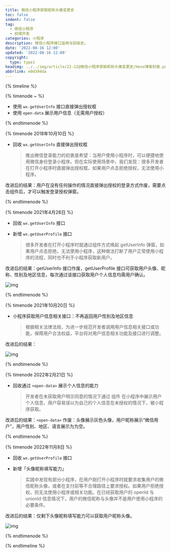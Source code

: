 ```yaml
---
title: 微信小程序获取昵称头像变更史
toc: false
indent: false
tag:
  - 微信小程序
  - 前端开发
categories: 小程序
description: 微信小程序接口滥用与回收史。
date: '2022-08-16 12:00'
updated: '2022-08-16 12:00'
copyright:
  type: type1
headimg: ../../img/article/22-12@微信小程序获取昵称头像变更史/Hexo博客封面.png
abbrlink: e0d394da
---
```


{% timeline %}

{% timenode ~ %}

- 使用 `wx.getUserInfo` 接口直接弹出授权框
- 使用 `open-data` 展示用户信息（无需用户授权）

{% endtimenode %}

{% timenode 2018年10月10日 %}

- 回收 `wx.getUserInfo` 直接弹出授权框

    > 推出微信登录能力的初衷是希望：当用户使用小程序时，可以便捷地使用微信身份登录小程序。但在实际使用场景中，我们发现：很多开发者在打开小程序时直接弹出授权框，如果用户点击拒绝授权，无法使用小程序。

改进后的结果：用户在没有任何操作的情况直接弹出授权的登录方式作废，需要点击组件后，才可以触发登录授权弹窗。

{% endtimenode %}

{% timenode 2021年4月28日 %}

- 回收 `wx.getUserInfo` 接口
- 新增 `wx.getUserProfile` 接口

    > 很多开发者在打开小程序时就通过组件方式唤起 getUserInfo 弹窗，如果用户点击拒绝，无法使用小程序，这种做法打断了用户正常使用小程序的流程，同时也不利于小程序获取新用户。

改进后的结果：getUserInfo 接口作废，getUserProfile 接口可获取用户头像、昵称、性别及地区信息，每次通过该接口获取用户个人信息均需用户确认。

![img](../../img/article/22-12@微信小程序获取昵称头像变更史/0.png)

{% endtimenode %}

{% timenode 2021年10月20日 %}

- 小程序获取用户信息相关接口：不再返回用户性别及地区信息

    > 根据相关法律法规，为进一步规范开发者调用用户信息相关接口或功能，保障用户合法权益，平台将对用户信息相关功能及接口进行调整。

改进后的结果：

![img](../../img/article/22-12@微信小程序获取昵称头像变更史/0-1671160362192-3.png)

{% endtimenode %}

{% timenode 2022年2月21日 %}

- 回收通过 `<open-data>` 展示个人信息的能力

    > 开发者在未获取用户明示同意的情况下通过 <open-data>组件 在小程序中展示用户个人信息，用户容易误以为自己的个人信息在未授权的情况下，被小程序获取。

改进后的结果：`<open-data>` 作废：头像展示灰色头像，用户昵称展示“微信用户”，用户性别、地区、语言展示为为空。

{% endtimenode %}

{% timenode 2022年11月8日 %}

- 回收 `wx.getUserProfile` 接口
- 新增「头像昵称填写能力」

    > 实践中发现有部分小程序，在用户刚打开小程序时就要求收集用户的微信昵称头像，或者在支付前等不合理路径上要求授权。如果用户拒绝授权，则无法使用小程序或相关功能。在已经获取用户的 openId 与 unionId 信息情况下，用户的微信昵称与头像并不是用户使用小程序的必要条件。

改进后的结果：仅剩下头像昵称填写能力可以获取用户昵称头像。

![img](../../img/article/22-12@微信小程序获取昵称头像变更史/0-1671160724751-6.png)

{% endtimenode %}

{% endtimeline %}

<style>
.timeline p.h2 {
  padding-top: 0;
}
.article code:not([class]) {
  background: #fff8e9;
  margin: 0;
}
.article blockquote {
  background: #ebdbdb;
}
</style> 